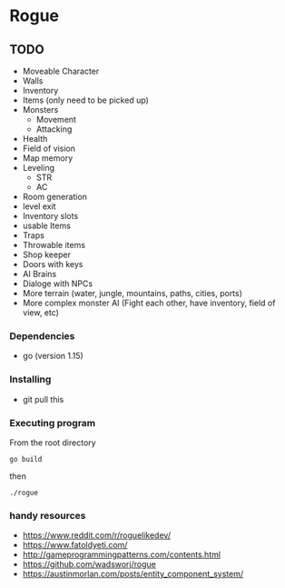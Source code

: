 # Rogue
## TODO
* Moveable Character
* Walls
* Inventory
* Items (only need to be picked up)
* Monsters
    * Movement
    * Attacking
* Health
* Field of vision
* Map memory
* Leveling
    * STR
    * AC
* Room generation
* level exit
* Inventory slots
* usable Items
* Traps
* Throwable items
* Shop keeper
* Doors with keys
* AI Brains
* Dialoge with NPCs
* More terrain (water, jungle, mountains, paths, cities, ports)
* More complex monster AI (Fight each other, have inventory, field of view, etc)

### Dependencies

* go (version 1.15)
    
### Installing

* git pull this

### Executing program
From the root directory
```
go build
```
then
```
./rogue
```
### handy resources
* https://www.reddit.com/r/roguelikedev/
* https://www.fatoldyeti.com/
* http://gameprogrammingpatterns.com/contents.html
* https://github.com/wadsworj/rogue
* https://austinmorlan.com/posts/entity_component_system/

